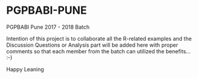# PGPBABI-PUNE
PGPBABI Pune 2017 - 2018 Batch

Intention of this project is to collaborate all the R-related examples and the Discussion Questions or Analysis part will be added here with proper comments so that each member from the batch can utilized the benefits... :-)


Happy Leaning
